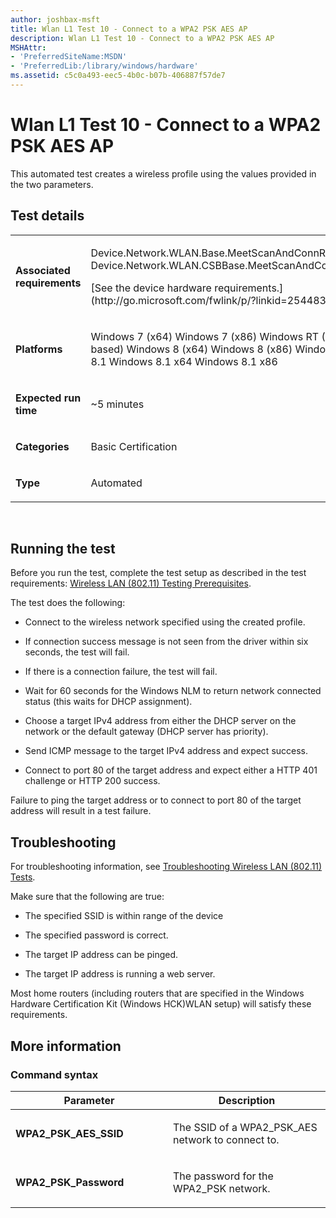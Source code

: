 ```yaml
---
author: joshbax-msft
title: Wlan L1 Test 10 - Connect to a WPA2 PSK AES AP
description: Wlan L1 Test 10 - Connect to a WPA2 PSK AES AP
MSHAttr:
- 'PreferredSiteName:MSDN'
- 'PreferredLib:/library/windows/hardware'
ms.assetid: c5c0a493-eec5-4b0c-b07b-406887f57de7
---
```


# Wlan L1 Test 10 - Connect to a WPA2 PSK AES AP


This automated test creates a wireless profile using the values provided in the two parameters.

## Test details


<table>
<colgroup>
<col width="50%" />
<col width="50%" />
</colgroup>
<tbody>
<tr class="odd">
<td><p><strong>Associated requirements</strong></p></td>
<td><p>Device.Network.WLAN.Base.MeetScanAndConnReq Device.Network.WLAN.CSBBase.MeetScanAndConnReq</p>
<p>[See the device hardware requirements.](http://go.microsoft.com/fwlink/p/?linkid=254483)</p></td>
</tr>
<tr class="even">
<td><p><strong>Platforms</strong></p></td>
<td><p>Windows 7 (x64) Windows 7 (x86) Windows RT (ARM-based) Windows 8 (x64) Windows 8 (x86) Windows RT 8.1 Windows 8.1 x64 Windows 8.1 x86</p></td>
</tr>
<tr class="odd">
<td><p><strong>Expected run time</strong></p></td>
<td><p>~5 minutes</p></td>
</tr>
<tr class="even">
<td><p><strong>Categories</strong></p></td>
<td><p>Basic Certification</p></td>
</tr>
<tr class="odd">
<td><p><strong>Type</strong></p></td>
<td><p>Automated</p></td>
</tr>
</tbody>
</table>

 

## Running the test


Before you run the test, complete the test setup as described in the test requirements: [Wireless LAN (802.11) Testing Prerequisites](wireless-lan--80211--testing-prerequisites.md).

The test does the following:

-   Connect to the wireless network specified using the created profile.

-   If connection success message is not seen from the driver within six seconds, the test will fail.

-   If there is a connection failure, the test will fail.

-   Wait for 60 seconds for the Windows NLM to return network connected status (this waits for DHCP assignment).

-   Choose a target IPv4 address from either the DHCP server on the network or the default gateway (DHCP server has priority).

-   Send ICMP message to the target IPv4 address and expect success.

-   Connect to port 80 of the target address and expect either a HTTP 401 challenge or HTTP 200 success.

Failure to ping the target address or to connect to port 80 of the target address will result in a test failure.

## Troubleshooting


For troubleshooting information, see [Troubleshooting Wireless LAN (802.11) Tests](troubleshooting-wireless-lan--80211--tests.md).

Make sure that the following are true:

-   The specified SSID is within range of the device

-   The specified password is correct.

-   The target IP address can be pinged.

-   The target IP address is running a web server.

Most home routers (including routers that are specified in the Windows Hardware Certification Kit (Windows HCK)WLAN setup) will satisfy these requirements.

## More information


### Command syntax

<table>
<colgroup>
<col width="50%" />
<col width="50%" />
</colgroup>
<thead>
<tr class="header">
<th>Parameter</th>
<th>Description</th>
</tr>
</thead>
<tbody>
<tr class="odd">
<td><p><strong>WPA2_PSK_AES_SSID</strong></p></td>
<td><p>The SSID of a WPA2_PSK_AES network to connect to.</p></td>
</tr>
<tr class="even">
<td><p><strong>WPA2_PSK_Password</strong></p></td>
<td><p>The password for the WPA2_PSK network.</p></td>
</tr>
</tbody>
</table>

 

 

 






